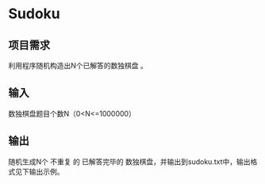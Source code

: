 # Sudoku
## 项目需求
利用程序随机构造出N个已解答的数独棋盘 。

## 输入
数独棋盘题目个数N（0<N<=1000000）

## 输出
随机生成N个 不重复 的 已解答完毕的 数独棋盘，并输出到sudoku.txt中，输出格式见下输出示例。
